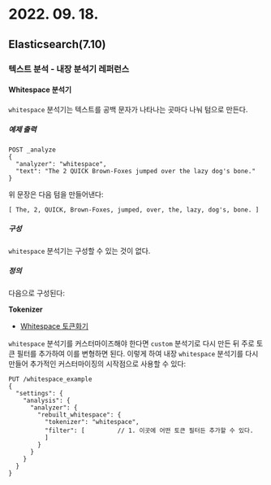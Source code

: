 # 2022. 09. 18.

## Elasticsearch(7.10)

### 텍스트 분석 - 내장 분석기 레퍼런스

#### Whitespace 분석기

`whitespace` 분석기는 텍스트를 공백 문자가 나타나는 곳마다 나눠 텀으로 만든다.

##### 예제 출력

```http
POST _analyze
{
  "analyzer": "whitespace",
  "text": "The 2 QUICK Brown-Foxes jumped over the lazy dog's bone."
}
```

위 문장은 다음 텀을 만들어낸다:

```
[ The, 2, QUICK, Brown-Foxes, jumped, over, the, lazy, dog's, bone. ]
```

##### 구성

`whitespace` 분석기는 구성할 수 있는 것이 없다.

##### 정의

다음으로 구성된다:

**Tokenizer**

- [Whitespace 토큰화기](https://www.elastic.co/guide/en/elasticsearch/reference/7.10/analysis-whitespace-tokenizer.html)

`whitespace` 분석기를 커스터마이즈해야 한다면 `custom` 분석기로 다시 만든 뒤 주로 토큰 필터를 추가하여 이를 변형하면 된다. 이렇게 하여 내장 `whitespace` 분석기를 다시 만들어 추가적인 커스터마이징의 시작점으로 사용할 수 있다:

```http
PUT /whitespace_example
{
  "settings": {
    "analysis": {
      "analyzer": {
        "rebuilt_whitespace": {
          "tokenizer": "whitespace",
          "filter": [         // 1. 이곳에 어떤 토큰 필터든 추가할 수 있다.
          ]
        }
      }
    }
  }
}
```



